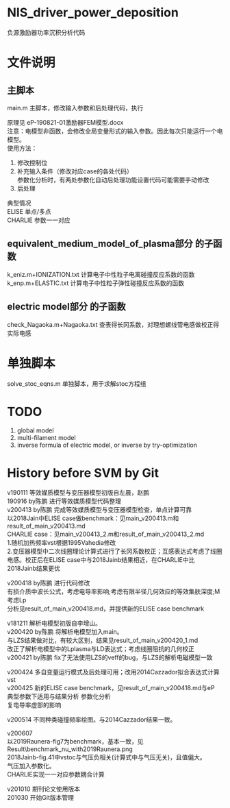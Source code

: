 # NIS_driver_power_deposition
负源激励器功率沉积分析代码
  
# 文件说明
## 主脚本
main.m 主脚本，修改输入参数和后处理代码，执行

原理见 eP-190821-01激励器FEM模型.docx  
注意：电模型非函数，会修改全局变量形式的输入参数。因此每次只能运行一个电模型。  
使用方法：  
1. 修改控制位  
2. 补充输入条件（修改对应case的各处代码）  
参数化分析时，有两处参数化自动后处理功能设置代码可能需要手动修改  
3. 后处理  
  
典型情况  
ELISE 单点/多点  
CHARLIE 参数一一对应  

## equivalent_medium_model_of_plasma部分 的子函数
k_eniz.m+IONIZATION.txt 计算电子中性粒子电离碰撞反应系数的函数  
k_enp.m+ELASTIC.txt 计算电子中性粒子弹性碰撞反应系数的函数  
## electric model部分 的子函数
check_Nagaoka.m+Nagaoka.txt 查表得长冈系数，对理想螺线管电感做校正得实际电感  
  
# 单独脚本
solve_stoc_eqns.m 单独脚本，用于求解stoc方程组  

# TODO
1. global model
2. multi-filament model
3. inverse formula of electric model, or inverse by try-optimization

# History before SVM by Git
v190111 等效媒质模型与变压器模型初版自左晨，赵鹏  
190916 by陈鹏 进行等效媒质模型代码整理  
v200413 by陈鹏 完成等效媒质模型与变压器模型检查，单点计算可靠  
以2018Jain中ELISE case做benchmark：见main_v200413.m和result_of_main_v200413.md  
CHARLIE case：见main_v200413_2.m和result_of_main_v200413_2.md  
1.随机加热频率vst根据1995Vahedia修改  
2.变压器模型中二次线圈理论计算式进行了长冈系数校正；互感表达式考虑了线圈电感。校正后在ELISE case中与2018Jainb结果相近，在CHARLIE中比2018Jainb结果更优  
  
v200418 by陈鹏 进行代码修改  
有损介质中波长公式，考虑电导率影响;考虑有限半径几何效应的等效集肤深度;M考虑Lp  
分析见result_of_main_v200418.md，并提供新的ELISE case benchmark  
  
v181211 解析电模型初版自李增山。  
v200420 by陈鹏 将解析电模型加入main。  
与LZS结果做对比，有较大区别，结果见result_of_main_v200420_1.md  
改正了解析电模型中的Lplasma与LD表达式；考虑线圈阻抗的几何校正  
v200421 by陈鹏 fix了无法使用LZS的veff的bug，与LZS的解析电磁模型一致  
  
v200424 多自变量运行模式及后处理可用；改用2014Cazzador拟合表达式计算vst  
v200425 新的ELISE case benchmark，见result_of_main_v200418.md与eP  
典型参数下适用与结果分析 参数化分析  
复电导率虚部的影响  
  
v200514 不同种类碰撞频率绘图。与2014Cazzador结果一致。  
  
v200607  
以2019Raunera-fig7为benchmark，基本一致，见Result\benchmark_nu_with2019Raunera.png  
2018Jainb-fig.41中vstoc与气压负相关(计算式中与气压无关)，且值偏大。  
气压加入参数化。  
CHARLIE实现一一对应参数耦合计算  
  
v201010 期刊论文使用版本  
201030 开始Git版本管理  